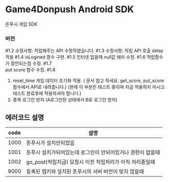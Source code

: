# Game4Donpush Android SDK
돈푸시 게임 SDK


### 버전

#1.2
수정사항: 적립해주는 API 수정하였습니다.
#1.3 
수정사항: 적립 API 호출 delay적용
#1.4 
isLogined 함수 구현.
#1.5 
인터넷 없을때 null값 에러 수정.
#1.6 
적립함수가 잘안되는점 수정.
#1.7   
put score  함수 수정. 
#1.8 
1. reset_time 게임 데이터 초기화 적용. ( 문서 참고 하세요. get_score, put_score 함수에서 API로 내려줍니다.)
 (현재 이 부분은 테스트 중이며  지금 적용하지 마시고  테스트 완료후에 적용하셔야 합니다.)
2. 중복 로그인 방지 (A로그인된 상태에서 B로 로그인 방지)

 
## 에러코드 설명

| code | 설명 |
|---|---|
| 1000 | 돈푸시가 설치안되었음 |
| 1001 | 돈푸시 설치가되어있는데 로그인이 안되어있거나 권한이 없을때 |
| 1002 | go_post(적립지급) 요청시 이전 적립처리가 아직 처리중일때 |
| 9000 | 등록된 앱키와 설치된 돈푸시의 서버 버전이 맞지 않을때  |


 
